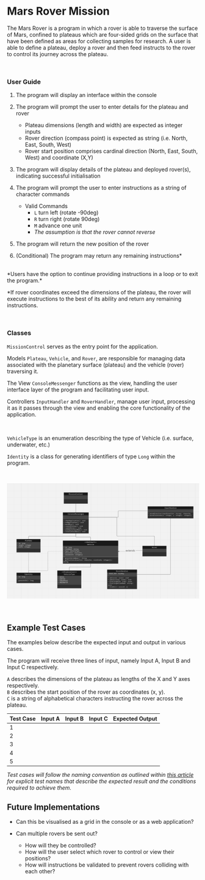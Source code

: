 # Mars Rover Mission

The Mars Rover is a program in which a rover is able to traverse the surface of Mars, confined to plateaus which are four-sided grids on the surface that have been defined as areas for collecting samples for research.
A user is able to define a plateau, deploy a rover and then feed instructs to the rover to control its journey across the plateau.

<br />

### User Guide
1. The program will display an interface within the console

2. The program will prompt the user to enter details for the plateau and rover
   - Plateau dimensions (length and width) are expected as integer inputs
   - Rover direction (compass point) is expected as string (i.e. North, East, South, West)
   - Rover start position comprises cardinal direction (North, East, South, West) and coordinate (X,Y)

3. The program will display details of the plateau and deployed rover(s), indicating successful initialisation

4. The program will prompt the user to enter instructions as a string of character commands
   - Valid Commands
     - `L` turn left (rotate -90deg)
     - `R` turn right (rotate 90deg)
     - `M` advance one unit
     - *The assumption is that the rover cannot reverse*

5. The program will return the new position of the rover

6. (Conditional) The program may return any remaining instructions*
<br/>
*Users have the option to continue providing instructions in a loop or to exit the program.*

*If rover coordinates exceed the dimensions of the plateau, the rover will execute instructions to the best of its ability and return any remaining instructions.

<br />

### Classes
`MissionControl` serves as the entry point for the application.

Models `Plateau`, `Vehicle`, and `Rover`, are responsible for managing data associated with the planetary surface (plateau) and the vehicle (rover) traversing it.
<br/>

The View `ConsoleMessenger` functions as the view, handling the user interface layer of the program and facilitating user input.
<br/>

Controllers `InputHandler` and `RoverHandler`, manage user input, processing it as it passes through the view and enabling the core functionality of the application.

<br />

`VehicleType` is an enumeration describing the type of Vehicle (i.e. surface, underwater, etc.)

`Identity` is a class for generating identifiers of type `Long` within the program.

<br />

![UML Diagram](Assets/Mars-Rover-UML.png)

<br />

## Example Test Cases
The examples below describe the expected input and output in various cases.

The program will receive three lines of input, namely Input A, Input B and Input C respectively.

`A` describes the dimensions of the plateau as lengths of the X and Y axes respectively. <br />
`B` describes the start position of the rover as coordinates (x, y). <br />
`C` is a string of alphabetical characters instructing the rover across the plateau. <br />


| Test Case | Input A | Input B | Input C | Expected Output |
|-----------|---------|---------|---------|-----------------|
| 1         |         |         |         |                 |
| 2         |         |         |         |                 |
| 3         |         |         |         |                 |
| 4         |         |         |         |                 |
| 5         |         |         |         |                 |

*Test cases will follow the naming convention as outlined within [this article](https://www.softwaretestingmagazine.com/knowledge/how-to-choose-the-right-name-for-unit-tests/) for explicit test names that describe the expected result and the conditions required to achieve them.*


## Future Implementations
- Can this be visualised as a grid in the console or as a web application?

- Can multiple rovers be sent out?
  - How will they be controlled?
  - How will the user select which rover to control or view their positions?
  - How will instructions be validated to prevent rovers colliding with each other?